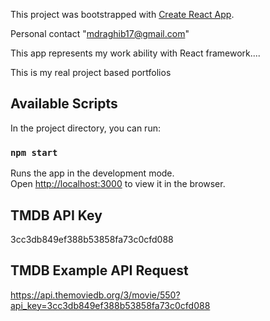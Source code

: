 This project was bootstrapped with [Create React App](https://github.com/facebook/create-react-app).

Personal contact "mdraghib17@gmail.com"

This app represents my work ability with React framework....

This is my real project based portfolios

## Available Scripts

In the project directory, you can run:

### `npm start`

Runs the app in the development mode.<br />
Open [http://localhost:3000](http://localhost:3000) to view it in the browser.


## TMDB API Key 
3cc3db849ef388b53858fa73c0cfd088

## TMDB Example API Request
https://api.themoviedb.org/3/movie/550?api_key=3cc3db849ef388b53858fa73c0cfd088
